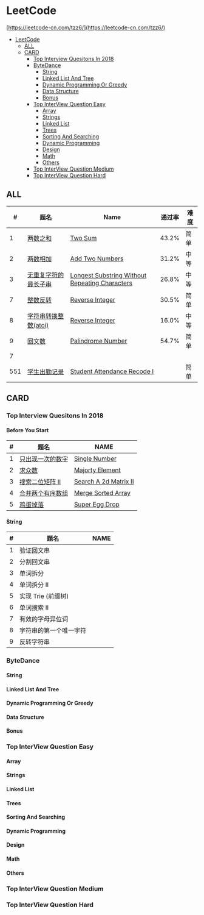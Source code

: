 # LeetCode
[https://leetcode-cn.com/tzz6/](https://leetcode-cn.com/tzz6/)

- [LeetCode](#leetcode)
  - [ALL](#all)
  - [CARD](#card)
    - [Top Interview Quesitons In 2018](#top-interview-quesitons-in-2018)
    - [ByteDance](#bytedance)
      - [String](#string)
      - [Linked List And Tree](#linked-list-and-tree)
      - [Dynamic Programming Or Greedy](#dynamic-programming-or-greedy)
      - [Data Structure](#data-structure)
      - [Bonus](#bonus)
    - [Top InterView Question Easy](#top-interview-question-easy)
      - [Array](#array)
      - [Strings](#strings)
      - [Linked List](#linked-list)
      - [Trees](#trees)
      - [Sorting And Searching](#sorting-and-searching)
      - [Dynamic Programming](#dynamic-programming)
      - [Design](#design)
      - [Math](#math)
      - [Others](#others)
    - [Top InterView Question Medium](#top-interview-question-medium)
    - [Top InterView Question Hard](#top-interview-question-hard)

## ALL
| #    | 题名                                              | Name                                                         | 通过率 | 难度 |
| ---- | ------------------------------------------------- | ------------------------------------------------------------ | ------ | ---- |
| 1    | [两数之和](./ALL/2.add-two-numbers)               | [Two Sum](./ALL/2.add-two-numbers)                           | 43.2%  | 简单 |
| 2    | [两数相加](./ALL/)                                | [Add Two Numbers](./ALL/)                                    | 31.2%  | 中等 |
| 3    | [无重复字符的最长子串](./ALL/)                    | [Longest Substring Without Repeating Characters](./ALL/)     | 26.8%  | 中等 |
| 7    | [整数反转](./ALL/7.reverse-integer)               | [Reverse Integer](./ALL/7.reverse-integer)                   | 30.5%  | 简单 |
| 8    | [字符串转换整数(atoi)](./ALL/)                    | [Reverse Integer](./ALL/)                                    | 16.0%  | 中等 |
| 9    | [回文数](./ALL/)                                  | [Palindrome Number](./ALL/)                                  | 54.7%  | 简单 |
| 7    | [](./ALL/)                                        | [](./ALL/)                                                   |        |      |
| 551  | [学生出勤记录](./ALL/551.学生出勤记录I/JAVA.java) | [Student Attendance Recode I](./ALL/551.学生出勤记录I/JAVA.java) |        | 简单 |

## CARD

### Top Interview Quesitons In 2018
#### Before You Start
| #    | 题名                                                         | NAME                                                         |
| ---- | ------------------------------------------------------------ | ------------------------------------------------------------ |
| 1    | [只出现一次的数字](./explore/interview/CARD/top-interview-questions-in-2018/261/before-you-start/1106) | [Single Number](./explore/interview/CARD/top-interview-questions-in-2018/261/before-you-start/1106) |
| 2    | [求众数](./explore/interview/CARD/top-interview-questions-in-2018/261/before-you-start/1107) | [Majorty Element](./explore/interview/CARD/top-interview-questions-in-2018/261/before-you-start/1107) |
| 3    | [搜索二位矩阵 II](./explore/interview/CARD/top-interview-questions-in-2018/261/before-you-start/1108) | [Search A 2d Matrix II](./explore/interview/CARD/top-interview-questions-in-2018/261/before-you-start/1108) |
| 4    | [合并两个有序数组](./explore/interview/CARD/top-interview-questions-in-2018/261/before-you-start/1109) | [Merge Sorted Array](./explore/interview/CARD/top-interview-questions-in-2018/261/before-you-start/1109) |
| 5    | [鸡蛋掉落](./explore/interview/CARD/top-interview-questions-in-2018/261/before-you-start/1110) | [Super Egg Drop](./explore/interview/CARD/top-interview-questions-in-2018/261/before-you-start/1110) |
#### String
| #   | 题名                   | NAME |
| --- | ---------------------- | ---- |
| 1   | 验证回文串             |      |
| 2   | 分割回文串             |      |
| 3   | 单词拆分               |      |
| 4   | 单词拆分 II            |      |
| 5   | 实现 Trie (前缀树)     |      |
| 6   | 单词搜索 II            |      |
| 7   | 有效的字母异位词       |      |
| 8   | 字符串的第一个唯一字符 |      |
| 9   | 反转字符串             |      |
### ByteDance
#### String
#### Linked List And Tree
#### Dynamic Programming Or Greedy
#### Data Structure
#### Bonus
### Top InterView Question Easy
#### Array
#### Strings
#### Linked List
#### Trees
#### Sorting And Searching
#### Dynamic Programming
#### Design
#### Math
#### Others
### Top InterView Question Medium
### Top InterView Question Hard
